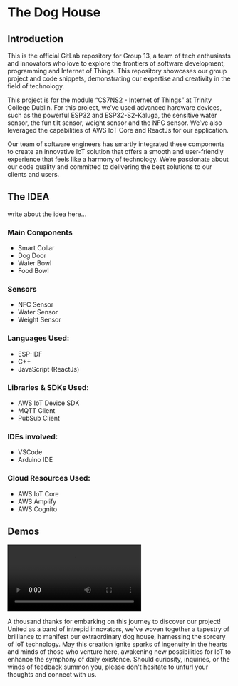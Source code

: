 # The Dog House

## Introduction
This is the official GitLab repository for Group 13, a team of tech enthusiasts and innovators who love to explore the frontiers of software development, programming and Internet of Things. This repository showcases our group project and code snippets, demonstrating our expertise and creativity in the field of technology.

This project is for the module “CS7NS2 - Internet of Things” at Trinity College Dublin. For this project, we’ve used advanced hardware devices, such as the powerful ESP32 and ESP32-S2-Kaluga, the sensitive water sensor, the fun tilt sensor, weight sensor and the NFC sensor. We’ve also leveraged the capabilities of AWS IoT Core and ReactJs for our application.

Our team of software engineers has smartly integrated these components to create an innovative IoT solution that offers a smooth and user-friendly experience that feels like a harmony of technology. We’re passionate about our code quality and committed to delivering the best solutions to our clients and users.

## The IDEA
write about the idea here...

### Main Components
- Smart Collar
- Dog Door
- Water Bowl
- Food Bowl

### Sensors
- NFC Sensor
- Water Sensor
- Weight Sensor

### Languages Used:
- ESP-IDF
- C++
- JavaScript (ReactJs)

### Libraries & SDKs Used:
- AWS IoT Device SDK
- MQTT Client
- PubSub Client

### IDEs involved: 
- VSCode
- Arduino IDE

### Cloud Resources Used:
- AWS IoT Core
- AWS Amplify
- AWS Cognito

## Demos

![Sample Video](https://gautamthapar.me/wp-content/uploads/2023/04/The-Dog-House-Web-App.mp4)

A thousand thanks for embarking on this journey to discover our project! United as a band of intrepid innovators, we've woven together a tapestry of brilliance to manifest our extraordinary dog house, harnessing the sorcery of IoT technology. May this creation ignite sparks of ingenuity in the hearts and minds of those who venture here, awakening new possibilities for IoT to enhance the symphony of daily existence. Should curiosity, inquiries, or the winds of feedback summon you, please don't hesitate to unfurl your thoughts and connect with us.